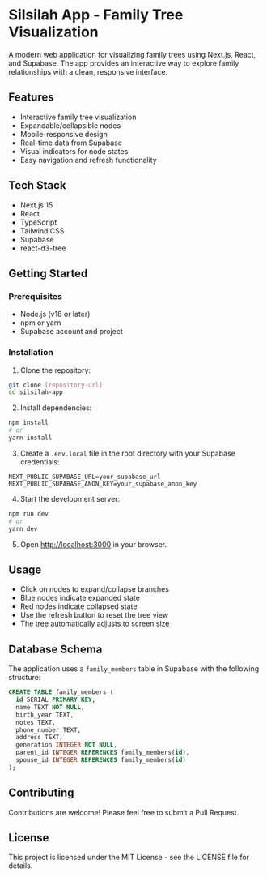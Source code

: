 # Silsilah App - Family Tree Visualization

A modern web application for visualizing family trees using Next.js, React, and Supabase. The app provides an interactive way to explore family relationships with a clean, responsive interface.

## Features

- Interactive family tree visualization
- Expandable/collapsible nodes
- Mobile-responsive design
- Real-time data from Supabase
- Visual indicators for node states
- Easy navigation and refresh functionality

## Tech Stack

- Next.js 15
- React
- TypeScript
- Tailwind CSS
- Supabase
- react-d3-tree

## Getting Started

### Prerequisites

- Node.js (v18 or later)
- npm or yarn
- Supabase account and project

### Installation

1. Clone the repository:
```bash
git clone [repository-url]
cd silsilah-app
```

2. Install dependencies:
```bash
npm install
# or
yarn install
```

3. Create a `.env.local` file in the root directory with your Supabase credentials:
```env
NEXT_PUBLIC_SUPABASE_URL=your_supabase_url
NEXT_PUBLIC_SUPABASE_ANON_KEY=your_supabase_anon_key
```

4. Start the development server:
```bash
npm run dev
# or
yarn dev
```

5. Open [http://localhost:3000](http://localhost:3000) in your browser.

## Usage

- Click on nodes to expand/collapse branches
- Blue nodes indicate expanded state
- Red nodes indicate collapsed state
- Use the refresh button to reset the tree view
- The tree automatically adjusts to screen size

## Database Schema

The application uses a `family_members` table in Supabase with the following structure:

```sql
CREATE TABLE family_members (
  id SERIAL PRIMARY KEY,
  name TEXT NOT NULL,
  birth_year TEXT,
  notes TEXT,
  phone_number TEXT,
  address TEXT,
  generation INTEGER NOT NULL,
  parent_id INTEGER REFERENCES family_members(id),
  spouse_id INTEGER REFERENCES family_members(id)
);
```

## Contributing

Contributions are welcome! Please feel free to submit a Pull Request.

## License

This project is licensed under the MIT License - see the LICENSE file for details. 